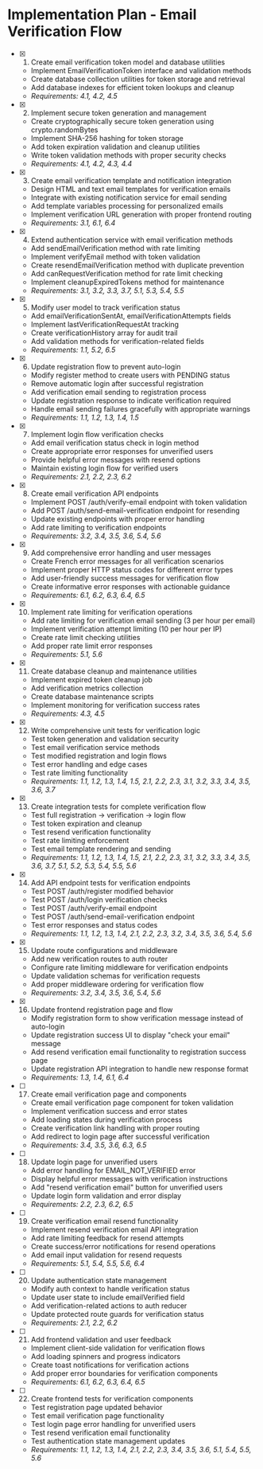 # Implementation Plan - Email Verification Flow

- [x] 1. Create email verification token model and database utilities









  - Implement EmailVerificationToken interface and validation methods
  - Create database collection utilities for token storage and retrieval
  - Add database indexes for efficient token lookups and cleanup
  - _Requirements: 4.1, 4.2, 4.5_

- [x] 2. Implement secure token generation and management





  - Create cryptographically secure token generation using crypto.randomBytes
  - Implement SHA-256 hashing for token storage
  - Add token expiration validation and cleanup utilities
  - Write token validation methods with proper security checks
  - _Requirements: 4.1, 4.2, 4.3, 4.4_

- [x] 3. Create email verification template and notification integration




  - Design HTML and text email templates for verification emails
  - Integrate with existing notification service for email sending
  - Add template variables processing for personalized emails
  - Implement verification URL generation with proper frontend routing
  - _Requirements: 3.1, 6.1, 6.4_

- [x] 4. Extend authentication service with email verification methods










  - Add sendEmailVerification method with rate limiting
  - Implement verifyEmail method with token validation
  - Create resendEmailVerification method with duplicate prevention
  - Add canRequestVerification method for rate limit checking
  - Implement cleanupExpiredTokens method for maintenance
  - _Requirements: 3.1, 3.2, 3.3, 3.7, 5.1, 5.3, 5.4, 5.5_

- [x] 5. Modify user model to track verification status






  - Add emailVerificationSentAt, emailVerificationAttempts fields
  - Implement lastVerificationRequestAt tracking
  - Create verificationHistory array for audit trail
  - Add validation methods for verification-related fields
  - _Requirements: 1.1, 5.2, 6.5_

- [x] 6. Update registration flow to prevent auto-login






  - Modify register method to create users with PENDING status
  - Remove automatic login after successful registration
  - Add verification email sending to registration process
  - Update registration response to indicate verification required
  - Handle email sending failures gracefully with appropriate warnings
  - _Requirements: 1.1, 1.2, 1.3, 1.4, 1.5_

- [x] 7. Implement login flow verification checks






  - Add email verification status check in login method
  - Create appropriate error responses for unverified users
  - Provide helpful error messages with resend options
  - Maintain existing login flow for verified users
  - _Requirements: 2.1, 2.2, 2.3, 6.2_

- [x] 8. Create email verification API endpoints





  - Implement POST /auth/verify-email endpoint with token validation
  - Add POST /auth/send-email-verification endpoint for resending
  - Update existing endpoints with proper error handling
  - Add rate limiting to verification endpoints
  - _Requirements: 3.2, 3.4, 3.5, 3.6, 5.4, 5.6_

- [x] 9. Add comprehensive error handling and user messages








  - Create French error messages for all verification scenarios
  - Implement proper HTTP status codes for different error types
  - Add user-friendly success messages for verification flow
  - Create informative error responses with actionable guidance
  - _Requirements: 6.1, 6.2, 6.3, 6.4, 6.5_

- [x] 10. Implement rate limiting for verification operations






  - Add rate limiting for verification email sending (3 per hour per email)
  - Implement verification attempt limiting (10 per hour per IP)
  - Create rate limit checking utilities
  - Add proper rate limit error responses
  - _Requirements: 5.1, 5.6_

- [x] 11. Create database cleanup and maintenance utilities





  - Implement expired token cleanup job
  - Add verification metrics collection
  - Create database maintenance scripts
  - Implement monitoring for verification success rates
  - _Requirements: 4.3, 4.5_

- [x] 12. Write comprehensive unit tests for verification logic












  - Test token generation and validation security
  - Test email verification service methods
  - Test modified registration and login flows
  - Test error handling and edge cases
  - Test rate limiting functionality
  - _Requirements: 1.1, 1.2, 1.3, 1.4, 1.5, 2.1, 2.2, 2.3, 3.1, 3.2, 3.3, 3.4, 3.5, 3.6, 3.7_

- [x] 13. Create integration tests for complete verification flow





  - Test full registration -> verification -> login flow
  - Test token expiration and cleanup
  - Test resend verification functionality
  - Test rate limiting enforcement
  - Test email template rendering and sending
  - _Requirements: 1.1, 1.2, 1.3, 1.4, 1.5, 2.1, 2.2, 2.3, 3.1, 3.2, 3.3, 3.4, 3.5, 3.6, 3.7, 5.1, 5.2, 5.3, 5.4, 5.5, 5.6_

- [x] 14. Add API endpoint tests for verification endpoints





  - Test POST /auth/register modified behavior
  - Test POST /auth/login verification checks
  - Test POST /auth/verify-email endpoint
  - Test POST /auth/send-email-verification endpoint
  - Test error responses and status codes
  - _Requirements: 1.1, 1.2, 1.3, 1.4, 2.1, 2.2, 2.3, 3.2, 3.4, 3.5, 3.6, 5.4, 5.6_

- [x] 15. Update route configurations and middleware





  - Add new verification routes to auth router
  - Configure rate limiting middleware for verification endpoints
  - Update validation schemas for verification requests
  - Add proper middleware ordering for verification flow
  - _Requirements: 3.2, 3.4, 3.5, 3.6, 5.4, 5.6_

- [x] 16. Update frontend registration page and flow





  - Modify registration form to show verification message instead of auto-login
  - Update registration success UI to display "check your email" message
  - Add resend verification email functionality to registration success page
  - Update registration API integration to handle new response format
  - _Requirements: 1.3, 1.4, 6.1, 6.4_

- [ ] 17. Create email verification page and components









  - Create email verification page component for token validation
  - Implement verification success and error states
  - Add loading states during verification process
  - Create verification link handling with proper routing
  - Add redirect to login page after successful verification
  - _Requirements: 3.4, 3.5, 3.6, 6.3, 6.5_

- [ ] 18. Update login page for unverified users
  - Add error handling for EMAIL_NOT_VERIFIED error
  - Display helpful error messages with verification instructions
  - Add "resend verification email" button for unverified users
  - Update login form validation and error display
  - _Requirements: 2.2, 2.3, 6.2, 6.5_

- [ ] 19. Create verification email resend functionality
  - Implement resend verification email API integration
  - Add rate limiting feedback for resend attempts
  - Create success/error notifications for resend operations
  - Add email input validation for resend requests
  - _Requirements: 5.1, 5.4, 5.5, 5.6, 6.4_

- [ ] 20. Update authentication state management
  - Modify auth context to handle verification status
  - Update user state to include emailVerified field
  - Add verification-related actions to auth reducer
  - Update protected route guards for verification status
  - _Requirements: 2.1, 2.2, 6.2_

- [ ] 21. Add frontend validation and user feedback
  - Implement client-side validation for verification flows
  - Add loading spinners and progress indicators
  - Create toast notifications for verification actions
  - Add proper error boundaries for verification components
  - _Requirements: 6.1, 6.2, 6.3, 6.4, 6.5_

- [ ] 22. Create frontend tests for verification components
  - Test registration page updated behavior
  - Test email verification page functionality
  - Test login page error handling for unverified users
  - Test resend verification email functionality
  - Test authentication state management updates
  - _Requirements: 1.1, 1.2, 1.3, 1.4, 2.1, 2.2, 2.3, 3.4, 3.5, 3.6, 5.1, 5.4, 5.5, 5.6_